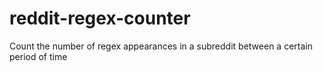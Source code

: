 # reddit-regex-counter
Count the number of regex appearances in a subreddit between a certain period of time
